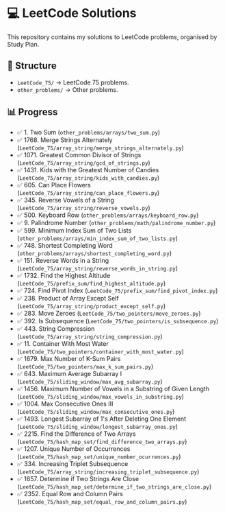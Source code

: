 # 💻 LeetCode Solutions

This repository contains my solutions to LeetCode problems, organised by Study Plan.

## 📂 Structure

- `LeetCode_75/` → LeetCode 75 problems.
- `other_problems/` → Other problems.

## 📊 Progress

- ✅ 1. Two Sum (`other_problems/arrays/two_sum.py`)
- ✅ 1768. Merge Strings Alternately (`LeetCode_75/array_string/merge_strings_alternately.py`)
- ✅ 1071. Greatest Common Divisor of Strings (`LeetCode_75/array_string/gcd_of_strings.py`)
- ✅ 1431. Kids with the Greatest Number of Candies (`LeetCode_75/array_string/kids_with_candies.py`)
- ✅ 605. Can Place Flowers (`LeetCode_75/array_string/can_place_flowers.py`)
- ✅ 345. Reverse Vowels of a String (`LeetCode_75/array_string/reverse_vowels.py`)
- ✅ 500. Keyboard Row (`other_problems/arrays/keyboard_row.py`)
- ✅ 9. Palindrome Number (`other_problems/math/palindrome_number.py`)
- ✅ 599. Minimum Index Sum of Two Lists (`other_problems/arrays/min_index_sum_of_two_lists.py`)
- ✅ 748. Shortest Completing Word (`other_problems/arrays/shortest_completing_word.py`)
- ✅ 151. Reverse Words in a String (`LeetCode_75/array_string/reverse_words_in_string.py`)
- ✅ 1732. Find the Highest Altitude (`LeetCode_75/prefix_sum/find_highest_altitude.py`)
- ✅ 724. Find Pivot Index (`LeetCode_75/prefix_sum/find_pivot_index.py`)
- ✅ 238. Product of Array Except Self (`LeetCode_75/array_string/product_except_self.py`)
- ✅ 283. Move Zeroes (`LeetCode_75/two_pointers/move_zeroes.py`)
- ✅ 392. Is Subsequence (`LeetCode_75/two_pointers/is_subsequence.py`)
- ✅ 443. String Compression (`LeetCode_75/array_string/string_compression.py`)
- ✅ 11. Container With Most Water (`LeetCode_75/two_pointers/container_with_most_water.py`)
- ✅ 1679. Max Number of K-Sum Pairs (`LeetCode_75/two_pointers/max_k_sum_pairs.py`)
- ✅ 643. Maximum Average Subarray I (`LeetCode_75/sliding_window/max_avg_subarray.py`)
- ✅ 1456. Maximum Number of Vowels in a Substring of Given Length (`LeetCode_75/sliding_window/max_vowels_in_substring.py`)
- ✅ 1004. Max Consecutive Ones III (`LeetCode_75/sliding_window/max_consecutive_ones.py`)
- ✅ 1493. Longest Subarray of 1's After Deleting One Element (`LeetCode_75/sliding_window/longest_subarray_ones.py`)
- ✅ 2215. Find the Difference of Two Arrays (`LeetCode_75/hash_map_set/find_difference_two_arrays.py`)
- ✅ 1207. Unique Number of Occurrences (`LeetCode_75/hash_map_set/unique_number_ocurrences.py`)
- ✅ 334. Increasing Triplet Subsequence (`LeetCode_75/array_string/increasing_triplet_subsequence.py`)
- ✅ 1657. Determine if Two Strings Are Close (`LeetCode_75/hash_map_set/determine_if_two_strings_are_close.py`)
- ✅ 2352. Equal Row and Column Pairs (`LeetCode_75/hash_map_set/equal_row_and_column_pairs.py`)